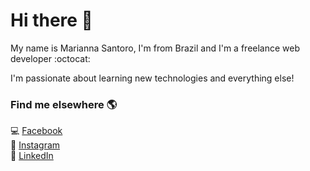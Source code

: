 # Hi there 👋

My name is Marianna Santoro, I'm from Brazil and I'm a freelance web developer :octocat:

I'm passionate about learning new technologies and everything else!

### Find me elsewhere 🌎

:computer: [Facebook](https://www.facebook.com/mariannasantoroc) <br>
📸 [Instagram](https://www.instagram.com/santoro.mari/) <br>
💼 [LinkedIn](https://www.linkedin.com/in/marianna-santoro-19554a1aa/) <br>

